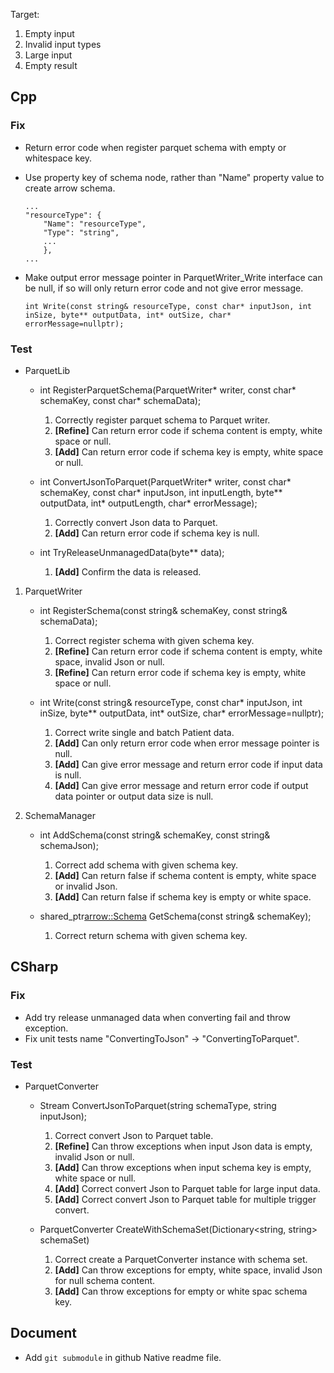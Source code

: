 

Target:
1. Empty input
2. Invalid input types
3. Large input
4. Empty result

## Cpp

### Fix
- Return error code when register parquet schema with empty or whitespace key.
- Use property key of schema node, rather than "Name" property value to create arrow schema.

    ```
    ...
    "resourceType": {
        "Name": "resourceType",
        "Type": "string",
        ...
        },
    ...
    ```
- Make output error message pointer in ParquetWriter_Write interface can be null, if so will only return error code and not give error message.

    ```
    int Write(const string& resourceType, const char* inputJson, int inSize, byte** outputData, int* outSize, char* errorMessage=nullptr);
    ```

### Test

- ParquetLib
    
    - int RegisterParquetSchema(ParquetWriter* writer, const char* schemaKey, const char* schemaData);
       
       1. Correctly register parquet schema to Parquet writer.
       2. **[Refine]** Can return error code if schema content is empty, white space or null.
       3. **[Add]** Can return error code if schema key is empty, white space or null.
   
    - int ConvertJsonToParquet(ParquetWriter* writer, const char* schemaKey, const char* inputJson, int inputLength, byte** outputData, int* outputLength, char* errorMessage);

      1. Correctly convert Json data to Parquet.
      2. **[Add]** Can return error code if schema key is null.

    - int TryReleaseUnmanagedData(byte** data);
      
      1. **[Add]** Confirm the data is released.

1. ParquetWriter

    - int RegisterSchema(const string& schemaKey, const string& schemaData);
      1. Correct register schema with given schema key.
      2. **[Refine]** Can return error code if schema content is empty, white space, invalid Json or null.
      3. **[Refine]** Can return error code if schema key is empty, white space or null.

    - int Write(const string& resourceType, const char* inputJson, int inSize, byte** outputData, int* outSize, char* errorMessage=nullptr);
      1. Correct write single and batch Patient data.
      2. **[Add]** Can only return error code when error message pointer is null.
      3. **[Add]** Can give error message and return error code if input data is null.
      4. **[Add]** Can give error message and return error code if output data pointer or output data size is null.

2. SchemaManager
    - int AddSchema(const string& schemaKey, const string& schemaJson);
      1. Correct add schema with given schema key.
      2. **[Add]** Can return false if schema content is empty, white space or invalid Json.
      3. **[Add]** Can return false if schema key is empty or white space.

    - shared_ptr<arrow::Schema> GetSchema(const string& schemaKey);
      1. Correct return schema with given schema key.

## CSharp

### Fix
- Add try release unmanaged data when converting fail and throw exception.
- Fix unit tests name "ConvertingToJson" -> "ConvertingToParquet".

### Test
- ParquetConverter

    - Stream ConvertJsonToParquet(string schemaType, string inputJson);
      1. Correct convert Json to Parquet table.
      2. **[Refine]** Can throw exceptions when input Json data is empty, invalid Json or null.
      3. **[Add]** Can throw exceptions when input schema key is empty, white space or null.
      4. **[Add]** Correct convert Json to Parquet table for large input data.
      5. **[Add]** Correct convert Json to Parquet table for multiple trigger convert.

    - ParquetConverter CreateWithSchemaSet(Dictionary<string, string> schemaSet)
      1. Correct create a ParquetConverter instance with schema set.
      2. **[Add]** Can throw exceptions for empty, white space, invalid Json for null schema content.
      3. **[Add]** Can throw exceptions for empty or white spac schema key.

## Document

- Add ```git submodule``` in github Native readme file.

